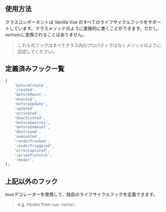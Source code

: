 ## 使用方法

クラスコンポーネントは Vanilla Vue のすべてのライフサイクルフックをサポートしています。クラスメソッドのように直接的に書くことができます。ただし、`methods`に変換されることはありません。

> これらのフックはすべてクラス内のプロパティではなくメソッドのように記述してください。

[](./code-usage.ts ':include :type=code typescript')

## 定義済みフック一覧

```javascript
[
    'beforeCreate',
    'created',
    'beforeMount',
    'mounted',
    'beforeUpdate',
    'updated',
    'activated',
    'deactivated',
    'beforeDestroy',
    'beforeUnmount',
    'destroyed',
    'unmounted',
    'renderTracked',
    'renderTriggered',
    'errorCaptured',
    'serverPrefetch',
    'render',
];
```

## 上記以外のフック

`Hook`デコレーターを使用して、独自のライフサイクルフックを定義できます。

> e.g. Hooks from `vue-router`.

[](./code-for-other-names.ts ':include :type=code typescript')
